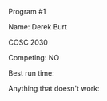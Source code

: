 Program #1

Name: Derek Burt

COSC 2030

Competing: NO

Best run time:

Anything that doesn't work:
